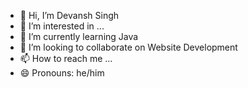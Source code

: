 - 👋 Hi, I’m Devansh Singh
- 👀 I’m interested in ...
- 🌱 I’m currently learning Java
- 💞️ I’m looking to collaborate on Website Development
- 📫 How to reach me ...
- 😄 Pronouns: he/him

